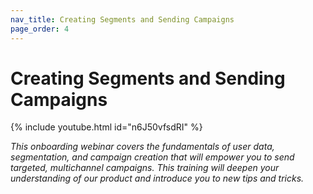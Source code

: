 ```yaml
---
nav_title: Creating Segments and Sending Campaigns
page_order: 4
---
```


# Creating Segments and Sending Campaigns

{% include youtube.html id="n6J50vfsdRI" %}

_This onboarding webinar covers the fundamentals of user data, segmentation, and campaign creation that will empower you to send targeted, multichannel campaigns. This training will deepen your understanding of our product and introduce you to new tips and tricks._
